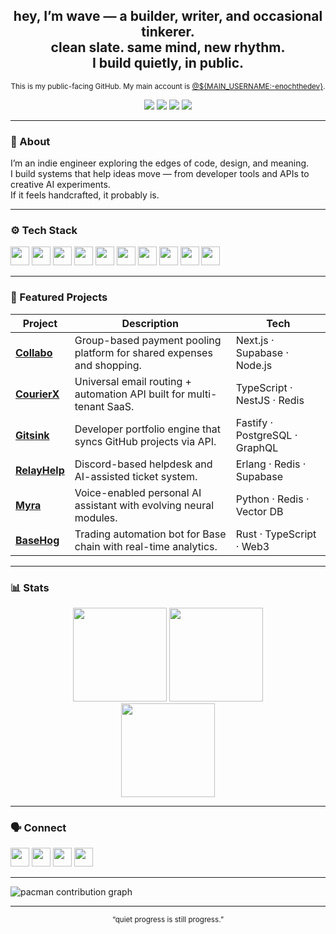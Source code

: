 <h2 align="center">hey, I’m wave — a builder, writer, and occasional tinkerer.<br>
clean slate. same mind, new rhythm.<br>
I build quietly, in public.</h2>

<p align="center">
  <sub>This is my public-facing GitHub. My main account is <a href="https://github.com/${MAIN_USERNAME:-enochthedev}">@${MAIN_USERNAME:-enochthedev}</a>.</sub>
</p>

<p align="center">
  <a href="https://x.com/${X_HANDLE:-wavedidwhat}" target="_blank"><img src="https://img.shields.io/badge/X_(Twitter)-000000?style=for-the-badge&logo=x&logoColor=white" /></a>
  <a href="mailto:${PUBLIC_EMAIL:-wavedidwhat@gmail.com}" target="_blank"><img src="https://img.shields.io/badge/Gmail-D14836?style=for-the-badge&logo=gmail&logoColor=white" /></a>
  <a href="https://discord.com/users/${DISCORD_ID:-000000000000000000}" target="_blank"><img src="https://img.shields.io/badge/Discord-7289DA?style=for-the-badge&logo=discord&logoColor=white" /></a>
  <a href="https://github.com/${MAIN_USERNAME:-enochthedev}" target="_blank"><img src="https://img.shields.io/badge/Main_GitHub-181717?style=for-the-badge&logo=github&logoColor=white" /></a>
</p>

---

### 🧩 About
I’m an indie engineer exploring the edges of code, design, and meaning.  
I build systems that help ideas move — from developer tools and APIs to creative AI experiments.  
If it feels handcrafted, it probably is.  

---

### ⚙️ Tech Stack
<div align="left">
  <img src="https://cdn.jsdelivr.net/gh/devicons/devicon/icons/javascript/javascript-original.svg" height="30" />
  <img src="https://cdn.jsdelivr.net/gh/devicons/devicon/icons/typescript/typescript-original.svg" height="30" />
  <img src="https://cdn.jsdelivr.net/gh/devicons/devicon/icons/python/python-original.svg" height="30" />
  <img src="https://cdn.jsdelivr.net/gh/devicons/devicon/icons/rust/rust-original.svg" height="30" />
  <img src="https://cdn.jsdelivr.net/gh/devicons/devicon/icons/nodejs/nodejs-original.svg" height="30" />
  <img src="https://cdn.jsdelivr.net/gh/devicons/devicon/icons/nextjs/nextjs-original.svg" height="30" />
  <img src="https://cdn.jsdelivr.net/gh/devicons/devicon/icons/postgresql/postgresql-original.svg" height="30" />
  <img src="https://cdn.jsdelivr.net/gh/devicons/devicon/icons/docker/docker-original.svg" height="30" />
  <img src="https://cdn.jsdelivr.net/gh/devicons/devicon/icons/graphql/graphql-plain.svg" height="30" />
  <img src="https://cdn.jsdelivr.net/gh/devicons/devicon/icons/discordjs/discordjs-original.svg" height="30" />
</div>

---

### 🚀 Featured Projects

<div align="center">

| Project | Description | Tech |
|----------|--------------|------|
| [**Collabo**](https://github.com/${COLLABO_ORG_USERNAME:-enochthedev}/collabo) | Group-based payment pooling platform for shared expenses and shopping. | Next.js · Supabase · Node.js |
| [**CourierX**](https://github.com/${COURIER_X_ORG_USERNAME:-enochthedev}/courierx-api) | Universal email routing + automation API built for multi-tenant SaaS. | TypeScript · NestJS · Redis |
| [**Gitsink**](https://github.com/${MAIN_USERNAME:-enochthedev}/gitsink) | Developer portfolio engine that syncs GitHub projects via API. | Fastify · PostgreSQL · GraphQL |
| [**RelayHelp**](https://github.com/${MAIN_USERNAME:-enochthedev}/relayhelp) | Discord-based helpdesk and AI-assisted ticket system. | Erlang · Redis · Supabase |
| [**Myra**](https://github.com/${MAIN_USERNAME:-enochthedev}/myra) | Voice-enabled personal AI assistant with evolving neural modules. | Python · Redis · Vector DB |
| [**BaseHog**](https://github.com/${MAIN_USERNAME:-enochthedev}/basehog) | Trading automation bot for Base chain with real-time analytics. | Rust · TypeScript · Web3 |

</div>

---

### 📊 Stats

<div align="center">
  <img src="https://github-readme-stats.vercel.app/api?username=${MAIN_USERNAME:-enochthedev}&show_icons=true&theme=transparent&custom_title=Main%20Account" height="150" />
  <img src="https://github-readme-stats.vercel.app/api?username=${ALT_USERNAME:-wavedidwhat}&show_icons=true&theme=transparent&custom_title=This%20Account" height="150" />
</div>

<div align="center">
  <img src="https://github-readme-streak-stats.herokuapp.com/?user=${ALT_USERNAME:-wavedidwhat}&theme=transparent" height="150" />
</div>

---

### 🗣️ Connect
<p align="left">
  <a href="mailto:${PUBLIC_EMAIL:-wavedidwhat@gmail.com}" target="_blank"><img src="https://img.shields.io/static/v1?message=Email&logo=gmail&label=&color=D14836&logoColor=white&style=for-the-badge" height="30" /></a>
  <a href="https://x.com/${X_HANDLE:-wavedidwhat}" target="_blank"><img src="https://img.shields.io/static/v1?message=X_(Twitter)&logo=x&label=&color=000000&logoColor=white&style=for-the-badge" height="30" /></a>
  <a href="https://discord.com/users/${DISCORD_ID:-000000000000000000}" target="_blank"><img src="https://img.shields.io/static/v1?message=Discord&logo=discord&label=&color=7289DA&logoColor=white&style=for-the-badge" height="30" /></a>
  <a href="https://github.com/${MAIN_USERNAME:-enochthedev}" target="_blank"><img src="https://img.shields.io/static/v1?message=Main_GitHub&logo=github&label=&color=181717&logoColor=white&style=for-the-badge" height="30" /></a>
</p>

---

<picture>
  <source media="(prefers-color-scheme: dark)" srcset="https://raw.githubusercontent.com/${ALT_USERNAME:-wavedidwhat}/${ALT_USERNAME:-wavedidwhat}/output/pacman-contribution-graph-dark.svg">
  <source media="(prefers-color-scheme: light)" srcset="https://raw.githubusercontent.com/${ALT_USERNAME:-wavedidwhat}/${ALT_USERNAME:-wavedidwhat}/output/pacman-contribution-graph.svg">
  <img alt="pacman contribution graph" src="https://raw.githubusercontent.com/${ALT_USERNAME:-wavedidwhat}/${ALT_USERNAME:-wavedidwhat}/output/pacman-contribution-graph.svg">
</picture>

---

<div align="center">
  <sub>“quiet progress is still progress.”</sub>
</div>
